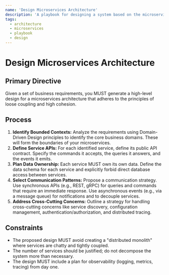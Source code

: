 ```yaml
---
name: 'Design Microservices Architecture'
description: 'A playbook for designing a system based on the microservices architectural style.'
tags:
  - architecture
  - microservices
  - playbook
  - design
---
```


# Design Microservices Architecture

## Primary Directive

Given a set of business requirements, you MUST generate a high-level design for a microservices architecture that adheres to the principles of loose coupling and high cohesion.

## Process

1.  **Identify Bounded Contexts:** Analyze the requirements using Domain-Driven Design principles to identify the core business domains. These will form the boundaries of your microservices.
2.  **Define Service APIs:** For each identified service, define its public API contract. Specify the commands it accepts, the queries it answers, and the events it emits.
3.  **Plan Data Ownership:** Each service MUST own its own data. Define the data schema for each service and explicitly forbid direct database access between services.
4.  **Select Communication Patterns:** Propose a communication strategy. Use synchronous APIs (e.g., REST, gRPC) for queries and commands that require an immediate response. Use asynchronous events (e.g., via a message queue) for notifications and to decouple services.
5.  **Address Cross-Cutting Concerns:** Outline a strategy for handling cross-cutting concerns like service discovery, configuration management, authentication/authorization, and distributed tracing.

## Constraints

- The proposed design MUST avoid creating a "distributed monolith" where services are chatty and tightly coupled.
- The number of services should be justified; do not decompose the system more than necessary.
- The design MUST include a plan for observability (logging, metrics, tracing) from day one.
